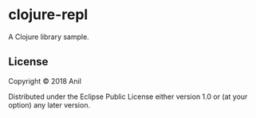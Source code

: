 # clojure-repl

A Clojure library sample.




## License

Copyright © 2018 Anil

Distributed under the Eclipse Public License either version 1.0 or (at
your option) any later version.

